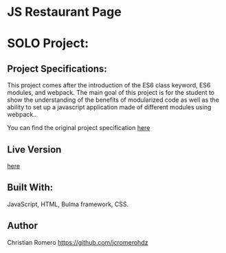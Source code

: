 # JS Restaurant Page
# SOLO Project:
## Project Specifications:

This project comes after the introduction of the ES6 class keyword, ES6 modules, and webpack. The main goal of this project is for the student to show the understanding of the benefits of modularized code as well as the ability to set up a javascript application made of different modules using webpack..

You can find the original project specification [here](https://www.theodinproject.com/courses/javascript/lessons/restaurant-page)

## Live Version

[here](https://raw.githack.com/jcromerohdz/restaurant-page/restaurant-page/dist/index.html)

## Built With:

JavaScript, HTML, Bulma framework, CSS.

## Author
Christian Romero https://github.com/jcromerohdz
